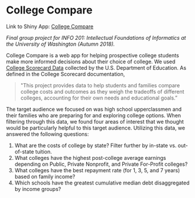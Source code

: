 # College Compare

Link to Shiny App: [College Compare](https://hawkticehurst.shinyapps.io/College_Compare/)

_Final group project for INFO 201: Intellectual Foundations of Informatics at the University of Washington (Autumn 2018)._

College Compare is a web app for helping prospective college students make more informed decisions about their choice of college. We used [College Scorecard Data](https://collegescorecard.ed.gov/data/) collected by the U.S. Department of Education. As defined in the College Scorecard documentation,

> "This project provides data to help students and families compare college costs and outcomes as they weigh the tradeoffs of different colleges, accounting for their own needs and educational goals.” 

The target audience we focused on was high school upperclassmen and their families who are preparing for and exploring college options. When filtering through this data, we found four areas of interest that we thought would be particularly helpful to this target audience. Utilizing this data, we answered the following questions:

1. What are the costs of college by state? Filter further by in-state vs. out-of-state tuition.
2. What colleges have the highest post-college average earnings depending on Public, Private Nonprofit, and Private For-Profit colleges?
3. What colleges have the best repayment rate (for 1, 3, 5, and 7 years) based on family income?
4. Which schools have the greatest cumulative median debt disaggregated by income groups?
